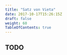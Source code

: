 ```yaml
---
title: "Satz von Vieta"
date: 2017-10-17T15:26:15Z
draft: false
weight: 60
TableOfContents: true
---
```


## TODO